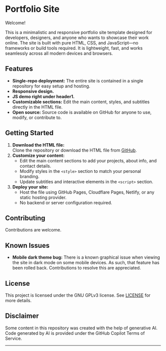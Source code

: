 # Portfolio Site

Welcome!

This is a minimalistic and responsive portfolio site template designed for developers, designers, and anyone who wants to showcase their work online. The site is built with pure HTML, CSS, and JavaScript—no frameworks or build tools required. It is lightweight, fast, and works seamlessly across all modern devices and browsers.

## Features

- **Single-repo deployment:** The entire site is contained in a single repository for easy setup and hosting.
- **Responsive design.**
- **JS demo right under header1.**
- **Customizable sections:** Edit the main content, styles, and subtitles directly in the HTML file.
- **Open source:** Source code is available on GitHub for anyone to use, modify, or contribute to.

## Getting Started

1. **Download the HTML file:**  
   Clone the repository or download the HTML file from [GitHub](hhttps://github.com/karlsune/portfolio-site).
2. **Customize your content:**
   - Edit the main content sections to add your projects, about info, and contact details.
   - Modify styles in the `<style>` section to match your personal branding.
   - Update subtitles and interactive elements in the `<script>` section.
3. **Deploy your site:**
   - Host the file using GitHub Pages, Cloudflare Pages, Netlify, or any static hosting provider.
   - No backend or server configuration required.

## Contributing

Contributions are welcome.

## Known Issues

- **Mobile dark theme bug:** There is a known graphical issue when viewing the site in dark mode on some mobile devices. As such, that feature has been rolled back. Contributions to resolve this are appreciated.

## License

This project is licensed under the GNU GPLv3 license. See [LICENSE](LICENSE) for more details.

## Disclaimer

Some content in this repository was created with the help of generative AI. Code generated by AI is provided under the GitHub Copilot Terms of Service.

---
